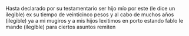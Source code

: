 Hasta declarado por su testamentario ser hijo mío por este (le dice un ilegible) ex su tiempo de veinticinco pesos y al cabo de muchos años (ilegible) ya a mi mugiros y a mis hijos lexitimos en porto estando fablo le mande (ilegible) para ciertos asuntos remiten